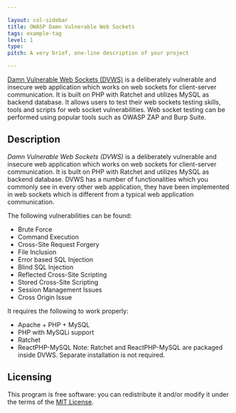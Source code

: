 ```yaml
---

layout: col-sidebar
title: OWASP Damn Vulnerable Web Sockets
tags: example-tag
level: 1
type: 
pitch: A very brief, one-line description of your project

---
```


[Damn Vulnerable Web Sockets (DVWS)](https://github.com/interference-security/DVWS) is a deliberately vulnerable and insecure web application which works on web sockets for client-server communication. It is built on PHP with Ratchet and utilizes MySQL as backend database. It allows users to test their web sockets testing skills, tools and scripts for web socket vulnerabilities. Web socket testing can be performed using popular tools such as OWASP ZAP and Burp Suite.

## Description
_Damn Vulnerable Web Sockets (DVWS)_ is a deliberately vulnerable and insecure web application which works on web sockets for client-server communication. It is built on PHP with Ratchet and utilizes MySQL as backend database. DVWS has a number of functionalities which you commonly see in every other web application, they have been implemented in web sockets which is different from a typical web application communication.

The following vulnerabilities can be found:
- Brute Force
- Command Execution
- Cross-Site Request Forgery
- File Inclusion
- Error based SQL Injection
- Blind SQL Injection
- Reflected Cross-Site Scripting
- Stored Cross-Site Scripting
- Session Management Issues
- Cross Origin Issue

It requires the following to work properly:
- Apache + PHP + MySQL
- PHP with MySQLi support
- Ratchet
- ReactPHP-MySQL
Note: Ratchet and ReactPHP-MySQL are packaged inside DVWS. Separate installation is not required.

## Licensing
This program is free software: you can redistribute it and/or modify it under the terms of the [MIT License](https://github.com/interference-security/DVWS/blob/master/LICENSE).
